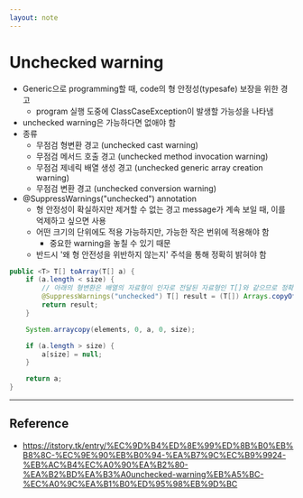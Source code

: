 ```yaml
---
layout: note
---
```


# Unchecked warning

- Generic으로 programming할 때, code의 형 안정성(typesafe) 보장을 위한 경고
    - program 실행 도중에 ClassCaseException이 발생할 가능성을 나타냄
- unchecked warning은 가능하다면 없애야 함
- 종류
    - 무점검 형변환 경고 (unchecked cast warning)
    - 무점검 메서드 호출 경고 (unchecked method invocation warning)
    - 무점검 제네릭 배열 생성 경고 (unchecked generic array creation warning)
    - 무점검 변환 경고 (unchecked conversion warning)
- @SuppressWarnings("unchecked") annotation
    - 형 안정성이 확실하지만 제거할 수 없는 경고 message가 계속 보일 때, 이를 억제하고 싶으면 사용
    - 어떤 크기의 단위에도 적용 가능하지만, 가능한 작은 번위에 적용해야 함
        - 중요한 warning을 놓칠 수 있기 때문
    - 반드시 '왜 형 안전성을 위반하지 않는지' 주석을 통해 정확히 밝혀야 함

```java
public <T> T[] toArray(T[] a) { 
    if (a.length < size) { 
        // 아래의 형변환은 배열의 자료형이 인자로 전달된 자료형인 T[]와 같으므로 정확함
        @SuppressWarnings("unchecked") T[] result = (T[]) Arrays.copyOf(elements, size, a.getClass()); 
        return result;
    }

    System.arraycopy(elements, 0, a, 0, size);

    if (a.length > size) {
        a[size] = null;
    }

    return a;
}
```

---

## Reference

- https://itstory.tk/entry/%EC%9D%B4%ED%8E%99%ED%8B%B0%EB%B8%8C-%EC%9E%90%EB%B0%94-%EA%B7%9C%EC%B9%9924-%EB%AC%B4%EC%A0%90%EA%B2%80-%EA%B2%BD%EA%B3%A0unchecked-warning%EB%A5%BC-%EC%A0%9C%EA%B1%B0%ED%95%98%EB%9D%BC
